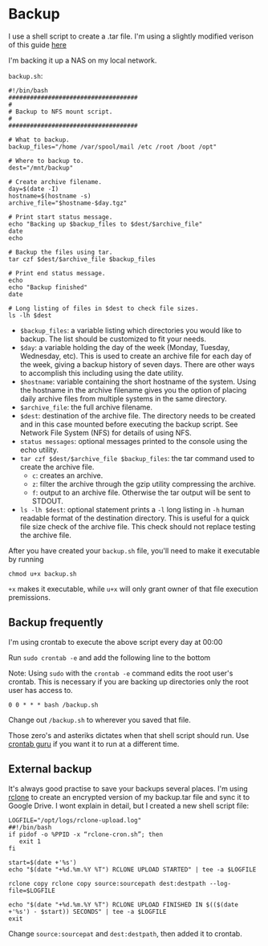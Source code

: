 # Backup

I use a shell script to create a .tar file. I'm using a slightly modified verison of this guide [here](https://help.ubuntu.com/lts/serverguide/backup-shellscripts.html)

I'm backing it up a NAS on my local network. 


`backup.sh`:
```
#!/bin/bash
####################################
#
# Backup to NFS mount script.
#
####################################

# What to backup. 
backup_files="/home /var/spool/mail /etc /root /boot /opt"

# Where to backup to.
dest="/mnt/backup"

# Create archive filename.
day=$(date -I)
hostname=$(hostname -s)
archive_file="$hostname-$day.tgz"

# Print start status message.
echo "Backing up $backup_files to $dest/$archive_file"
date
echo

# Backup the files using tar.
tar czf $dest/$archive_file $backup_files

# Print end status message.
echo
echo "Backup finished"
date

# Long listing of files in $dest to check file sizes.
ls -lh $dest
```

- `$backup_files`: a variable listing which directories you would like to backup. The list should be customized to fit your needs.
- `$day`: a variable holding the day of the week (Monday, Tuesday, Wednesday, etc). This is used to create an archive file for each day of the week, giving a backup history of seven days. There are other ways to accomplish this including using the date utility.
- `$hostname`: variable containing the short hostname of the system. Using the hostname in the archive filename gives you the option of placing daily archive files from multiple systems in the same directory.
- `$archive_file`: the full archive filename.
- `$dest`: destination of the archive file. The directory needs to be created and in this case mounted before executing the backup script. See Network File System (NFS) for details of using NFS.
- `status messages`: optional messages printed to the console using the echo utility.
- `tar czf $dest/$archive_file $backup_files`: the tar command used to create the archive file.
	- `c`: creates an archive.
	- `z`: filter the archive through the gzip utility compressing the archive.
	- `f`: output to an archive file. Otherwise the tar output will be sent to STDOUT.
- `ls -lh $dest`: optional statement prints a `-l` long listing in `-h` human readable format of the destination directory. This is useful for a quick file size check of the archive file. This check should not replace testing the archive file.


After you have created your `backup.sh` file, you'll need to make it executable by running

```
chmod u+x backup.sh
```

`+x` makes it executable, while `u+x` will only grant owner of that file  execution premissions.


## Backup frequently
I'm using crontab to execute the above script every day at 00:00

Run `sudo crontab -e` and add the following line to the bottom


Note: Using `sudo` with the `crontab -e` command edits the root user's crontab. This is necessary if you are backing up directories only the root user has access to.

```
0 0 * * * bash /backup.sh
```

Change out `/backup.sh` to wherever you saved that file.

Those zero's and asteriks dictates when that shell script should run. Use [crontab guru](https://crontab.guru/#0_0_*_*_*) if you want it to run at a different time.

## External backup
It's always good practise to save your backups several places. I'm using [rclone](https://rclone.org/) to create an encrypted version of my backup.tar file and sync it to Google Drive. I wont explain in detail, but I created a new shell script file:

```
LOGFILE="/opt/logs/rclone-upload.log"
##!/bin/bash
if pidof -o %PPID -x “rclone-cron.sh”; then
   exit 1
fi

start=$(date +'%s')
echo "$(date "+%d.%m.%Y %T") RCLONE UPLOAD STARTED" | tee -a $LOGFILE

rclone copy rclone copy source:sourcepath dest:destpath --log-file=$LOGFILE

echo "$(date "+%d.%m.%Y %T") RCLONE UPLOAD FINISHED IN $(($(date +'%s') - $start)) SECONDS" | tee -a $LOGFILE
exit

```
Change `source:sourcepat` and `dest:destpath`, then added it to crontab. 
